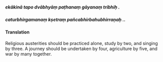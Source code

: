 ##### ekākinā tapo dvābhyāṃ paṭhanaṃ gāyanaṃ tribhiḥ .
##### caturbhirgamanaṃ kṣetraṃ pañcabhirbahubhirraṇaḥ ..

#### Translation

Religious austerities should be practiced alone, study by two, and singing by three. A journey should be undertaken by four, agriculture by five, and war by many together.